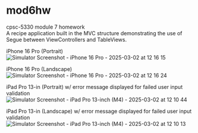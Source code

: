 # mod6hw
cpsc-5330 module 7 homework<br>
A recipe application built in the MVC structure demonstrating the use of Segue between ViewControllers and TableViews.

iPhone 16 Pro (Portrait)
![Simulator Screenshot - iPhone 16 Pro - 2025-03-02 at 12 16 15](https://github.com/user-attachments/assets/c315c41d-d42b-43be-9c97-054ea59ee3f6)


iPhone 16 Pro (Landscape)
![Simulator Screenshot - iPhone 16 Pro - 2025-03-02 at 12 16 24](https://github.com/user-attachments/assets/5c5aedf1-ad72-4c4f-ae61-6f21ecfada31)


iPad Pro 13-in (Portrait) w/ error message displayed for failed user input validation
![Simulator Screenshot - iPad Pro 13-inch (M4) - 2025-03-02 at 12 10 44](https://github.com/user-attachments/assets/eac8bcd2-6fdd-4d0d-b3c4-cd5beb5041eb)


iPad Pro 13-in (Landscape) w/ error message displayed for failed user input validation
![Simulator Screenshot - iPad Pro 13-inch (M4) - 2025-03-02 at 12 10 13](https://github.com/user-attachments/assets/f4a72bc2-559a-420d-a007-078ac5764683)

